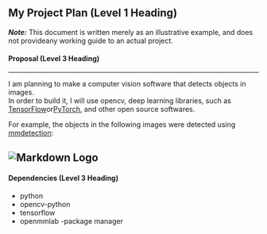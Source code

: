 ## My Project Plan (Level 1 Heading)
***Note:*** This document is written merely as an illustrative example, and does not provideany working guide to an actual project.

#### Proposal (Level 3 Heading)
---
I am planning to make a computer vision software that detects objects in images.  
In order to build it, I will use opencv, deep learning libraries, such as [TensorFlow](https://www.tensorflow.org/?hl=ko)or[PyTorch](https://pytorch.org/), and other open source softwares. 

For example, the objects in the following images were detected using [mmdetection](https://github.com/open-mmlab/mmdetection):  

![Markdown Logo](https://user-images.githubusercontent.com/12907710/137271636-56ba1cd2-b110-4812-8221-b4c120320aa9.png)
---
#### Dependencies (Level 3 Heading)
- python
- opencv-python
- tensorflow
- openmmlab
-package manager

